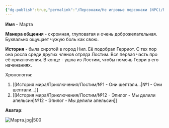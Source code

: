 ```yaml
---
{"dg-publish":true,"permalink":"/Персонажи/Не игровые персонажи (NPC)/NPC/Лостим/Марта/","noteIcon":"","created":"2025-09-09T13:11:14.920+03:00","updated":"2025-09-11T12:00:06.385+03:00"}
---
```




**Имя** - Марта

**Манера общения** - скромная, глуповатая и очень доброжелательная. Буквально ощущает чужую боль как свою.

**История** - была сиротой в город Нил. Её подобрал Герриот. С тех пор она росла среди других членов отряда Лостим. Вся первая часть про её приключения. В конце - ушла из Лостим, чтобы помочь Герри в его начинаниях. 

Хронология:
1. [[История мира/Приключения/Лостим/№1 - Они шептали...\|№1 - Они шептали...]]
2. [[История мира/Приключения/Лостим/№12 - Эпилог - Мы делили апельсин\|№12 - Эпилог - Мы делили апельсин]]


**Аватар**:

![Марта.jpg|500](/img/user/system/img/NPC/%D0%AE%D0%B6%D0%BD%D1%8B%D0%B5%20%D0%B7%D0%B5%D0%BC%D0%BB%D0%B8/%D0%9B%D0%BE%D1%81%D1%82%D0%B8%D0%BC/%D0%9C%D0%B0%D1%80%D1%82%D0%B0.jpg)